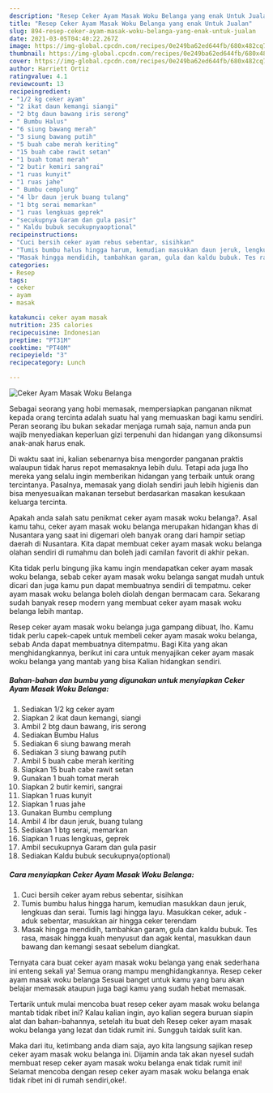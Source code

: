 ```yaml
---
description: "Resep Ceker Ayam Masak Woku Belanga yang enak Untuk Jualan"
title: "Resep Ceker Ayam Masak Woku Belanga yang enak Untuk Jualan"
slug: 894-resep-ceker-ayam-masak-woku-belanga-yang-enak-untuk-jualan
date: 2021-03-05T04:40:22.267Z
image: https://img-global.cpcdn.com/recipes/0e249ba62ed644fb/680x482cq70/ceker-ayam-masak-woku-belanga-foto-resep-utama.jpg
thumbnail: https://img-global.cpcdn.com/recipes/0e249ba62ed644fb/680x482cq70/ceker-ayam-masak-woku-belanga-foto-resep-utama.jpg
cover: https://img-global.cpcdn.com/recipes/0e249ba62ed644fb/680x482cq70/ceker-ayam-masak-woku-belanga-foto-resep-utama.jpg
author: Harriett Ortiz
ratingvalue: 4.1
reviewcount: 13
recipeingredient:
- "1/2 kg ceker ayam"
- "2 ikat daun kemangi siangi"
- "2 btg daun bawang iris serong"
- " Bumbu Halus"
- "6 siung bawang merah"
- "3 siung bawang putih"
- "5 buah cabe merah keriting"
- "15 buah cabe rawit setan"
- "1 buah tomat merah"
- "2 butir kemiri sangrai"
- "1 ruas kunyit"
- "1 ruas jahe"
- " Bumbu cemplung"
- "4 lbr daun jeruk buang tulang"
- "1 btg serai memarkan"
- "1 ruas lengkuas geprek"
- "secukupnya Garam dan gula pasir"
- " Kaldu bubuk secukupnyaoptional"
recipeinstructions:
- "Cuci bersih ceker ayam rebus sebentar, sisihkan"
- "Tumis bumbu halus hingga harum, kemudian masukkan daun jeruk, lengkuas dan serai. Tumis lagi hingga layu. Masukkan ceker, aduk - aduk sebentar, masukkan air hingga ceker terendam"
- "Masak hingga mendidih, tambahkan garam, gula dan kaldu bubuk. Tes rasa, masak hingga kuah menyusut dan agak kental, masukkan daun bawang dan kemangi sesaat sebelum diangkat."
categories:
- Resep
tags:
- ceker
- ayam
- masak

katakunci: ceker ayam masak 
nutrition: 235 calories
recipecuisine: Indonesian
preptime: "PT31M"
cooktime: "PT40M"
recipeyield: "3"
recipecategory: Lunch

---
```



![Ceker Ayam Masak Woku Belanga](https://img-global.cpcdn.com/recipes/0e249ba62ed644fb/680x482cq70/ceker-ayam-masak-woku-belanga-foto-resep-utama.jpg)

Sebagai seorang yang hobi memasak, mempersiapkan panganan nikmat kepada orang tercinta adalah suatu hal yang memuaskan bagi kamu sendiri. Peran seorang ibu bukan sekadar menjaga rumah saja, namun anda pun wajib menyediakan keperluan gizi terpenuhi dan hidangan yang dikonsumsi anak-anak harus enak.

Di waktu  saat ini, kalian sebenarnya bisa mengorder panganan praktis walaupun tidak harus repot memasaknya lebih dulu. Tetapi ada juga lho mereka yang selalu ingin memberikan hidangan yang terbaik untuk orang tercintanya. Pasalnya, memasak yang diolah sendiri jauh lebih higienis dan bisa menyesuaikan makanan tersebut berdasarkan masakan kesukaan keluarga tercinta. 



Apakah anda salah satu penikmat ceker ayam masak woku belanga?. Asal kamu tahu, ceker ayam masak woku belanga merupakan hidangan khas di Nusantara yang saat ini digemari oleh banyak orang dari hampir setiap daerah di Nusantara. Kita dapat membuat ceker ayam masak woku belanga olahan sendiri di rumahmu dan boleh jadi camilan favorit di akhir pekan.

Kita tidak perlu bingung jika kamu ingin mendapatkan ceker ayam masak woku belanga, sebab ceker ayam masak woku belanga sangat mudah untuk dicari dan juga kamu pun dapat membuatnya sendiri di tempatmu. ceker ayam masak woku belanga boleh diolah dengan bermacam cara. Sekarang sudah banyak resep modern yang membuat ceker ayam masak woku belanga lebih mantap.

Resep ceker ayam masak woku belanga juga gampang dibuat, lho. Kamu tidak perlu capek-capek untuk membeli ceker ayam masak woku belanga, sebab Anda dapat membuatnya ditempatmu. Bagi Kita yang akan menghidangkannya, berikut ini cara untuk menyajikan ceker ayam masak woku belanga yang mantab yang bisa Kalian hidangkan sendiri.

<!--inarticleads1-->

##### Bahan-bahan dan bumbu yang digunakan untuk menyiapkan Ceker Ayam Masak Woku Belanga:

1. Sediakan 1/2 kg ceker ayam
1. Siapkan 2 ikat daun kemangi, siangi
1. Ambil 2 btg daun bawang, iris serong
1. Sediakan  Bumbu Halus
1. Sediakan 6 siung bawang merah
1. Sediakan 3 siung bawang putih
1. Ambil 5 buah cabe merah keriting
1. Siapkan 15 buah cabe rawit setan
1. Gunakan 1 buah tomat merah
1. Siapkan 2 butir kemiri, sangrai
1. Siapkan 1 ruas kunyit
1. Siapkan 1 ruas jahe
1. Gunakan  Bumbu cemplung
1. Ambil 4 lbr daun jeruk, buang tulang
1. Sediakan 1 btg serai, memarkan
1. Siapkan 1 ruas lengkuas, geprek
1. Ambil secukupnya Garam dan gula pasir
1. Sediakan  Kaldu bubuk secukupnya(optional)




<!--inarticleads2-->

##### Cara menyiapkan Ceker Ayam Masak Woku Belanga:

1. Cuci bersih ceker ayam rebus sebentar, sisihkan
1. Tumis bumbu halus hingga harum, kemudian masukkan daun jeruk, lengkuas dan serai. Tumis lagi hingga layu. Masukkan ceker, aduk - aduk sebentar, masukkan air hingga ceker terendam
1. Masak hingga mendidih, tambahkan garam, gula dan kaldu bubuk. Tes rasa, masak hingga kuah menyusut dan agak kental, masukkan daun bawang dan kemangi sesaat sebelum diangkat.




Ternyata cara buat ceker ayam masak woku belanga yang enak sederhana ini enteng sekali ya! Semua orang mampu menghidangkannya. Resep ceker ayam masak woku belanga Sesuai banget untuk kamu yang baru akan belajar memasak ataupun juga bagi kamu yang sudah hebat memasak.

Tertarik untuk mulai mencoba buat resep ceker ayam masak woku belanga mantab tidak ribet ini? Kalau kalian ingin, ayo kalian segera buruan siapin alat dan bahan-bahannya, setelah itu buat deh Resep ceker ayam masak woku belanga yang lezat dan tidak rumit ini. Sungguh taidak sulit kan. 

Maka dari itu, ketimbang anda diam saja, ayo kita langsung sajikan resep ceker ayam masak woku belanga ini. Dijamin anda tak akan nyesel sudah membuat resep ceker ayam masak woku belanga enak tidak rumit ini! Selamat mencoba dengan resep ceker ayam masak woku belanga enak tidak ribet ini di rumah sendiri,oke!.


